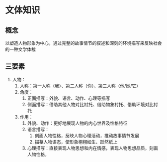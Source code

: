# 文体知识

## 概念
以塑造人物形象为中心，通过完整的故事情节的叙述和深刻的环境描写来反映社会的一种文学体裁

## 三要素
1. 人物：
	1. 人称：第一人称（我）、第二人称（你）、第三人称（他/她/它）
	 2. 角度：
		  1. 正面描写：外貌、语言、动作、心理等描写
		2. 侧面描写：借助其他人物对比衬托、借助物象衬托、借助环境对比衬托
	  3. 作用：
		   1. 外貌、动作：更好地展现人物的内心世界及性格特征
		 2. 语言描写：
			   1. 刻画人物性格，反映人物心理活动，推动故事情节发展
			  2. 描摹人物语态，使形象栩栩如生、跃然纸上
		 3. 心理描写：直接表现人物思想和内在情感，表现人物思想品质，刻画人物性格，